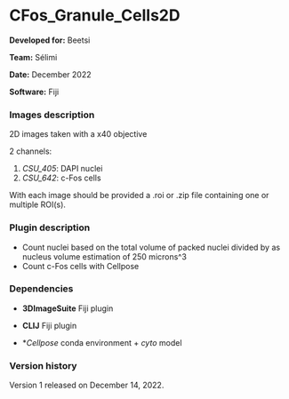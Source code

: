 # CFos_Granule_Cells2D

**Developed for:** Beetsi

**Team:** Sélimi

**Date:** December 2022

**Software:** Fiji

### Images description

2D images taken with a x40 objective

2 channels:
  1. *CSU_405*: DAPI nuclei
  2. *CSU_642*: c-Fos cells 

With each image should be provided a .roi or .zip file containing one or multiple ROI(s).

### Plugin description

* Count nuclei based on the total volume of packed nuclei divided by as nucleus volume estimation of 250 microns^3
* Count c-Fos cells with Cellpose

### Dependencies

* **3DImageSuite** Fiji plugin

* **CLIJ** Fiji plugin

* **Cellpose* conda environment + *cyto* model

### Version history

Version 1 released on December 14, 2022.
